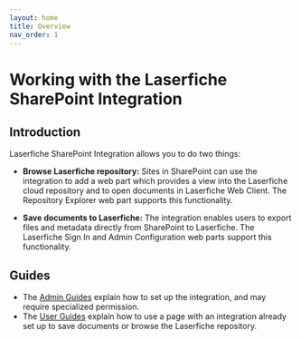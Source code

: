 ```yaml
---
layout: home
title: Overview
nav_order: 1
---
```


# Working with the Laserfiche SharePoint Integration

## Introduction

Laserfiche SharePoint Integration allows you to do two things:

- <b>Browse Laserfiche repository:</b> Sites in SharePoint can use the integration to add a web part which provides a view into the
Laserfiche cloud repository and to open documents in Laserfiche Web Client. The Repository Explorer web part supports this functionality.

- <b>Save documents to Laserfiche:</b> 
The integration enables users to export files and metadata directly from SharePoint to Laserfiche. The Laserfiche Sign In and Admin
Configuration web parts support this functionality.

## Guides
- The [Admin Guides](./docs/admin-documentation) explain how to set up the integration, and may require specialized permission.
- The [User Guides](./docs/user-documentation) explain how to use a page with an integration already set up to save documents or browse the Laserfiche repository.
